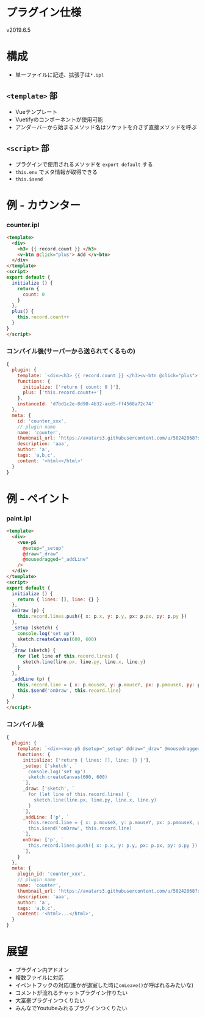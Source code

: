 # プラグイン仕様 
v2019.6.5

# 構成
* 単一ファイルに記述、拡張子は`*.ipl`

## `<template>` 部
* Vueテンプレート
* Vuetifyのコンポーネントが使用可能
* アンダーバーから始まるメソッド名はソケットを介さず直接メソッドを呼ぶ

## `<script>` 部
* プラグインで使用されるメソッドを `export default` する
* `this.env` でメタ情報が取得できる
* `this.$send`
# 例 - カウンター
### counter.ipl
```html
<template>
  <div>
    <h3> {{ record.count }} </h3>
    <v-btn @click="plus"> Add </v-btn>
  </div>
</template>
<script>
export default {
  initialize () {
    return {
      count: 0
    }
  },
  plus() {
    this.record.count++
  }
}
</script>
```

### コンパイル後(サーバーから送られてくるもの)
```js
{
  plugin: {
    template: `<div><h3> {{ record.count }} </h3><v-btn @click="plus"> Add </v-btn></div>`,
    functions: {
      initialize: ['return { count: 0 }'],
      plus: ['this.record.count++']
    },
    instanceId: 'd7bd1c2e-8d90-4b32-acd5-ff4568a72c74'
  },
  meta: {
    id: 'counter_xxx',
    // plugin name
    name: 'counter',
    thumbnail_url: 'https://avatars3.githubusercontent.com/u/50242068?s=200&v=4',
    description: 'aaa',
    author: 'a',
    tags: 'a,b,c',
    content: '<html></html>'
  }
}
```

# 例 - ペイント
### paint.ipl
```html
<template>
  <div>
    <vue-p5 
      @setup="_setup" 
      @draw="_draw" 
      @mousedragged="_addLine" 
    />
  </div>
</template>
<script>
export default {
  initialize () {
    return { lines: [], line: {} }
  },
  onDraw (p) {
    this.record.lines.push({ x: p.x, y: p.y, px: p.px, py: p.py })
  },
  _setup (sketch) {
    console.log('set up')
    sketch.createCanvas(600, 600)
  },
  _draw (sketch) {
    for (let line of this.record.lines) {
      sketch.line(line.px, line.py, line.x, line.y)
    }
  },
  _addLine (p) {
    this.record.line = { x: p.mouseX, y: p.mouseY, px: p.pmouseX, py: p.pmouseY }
    this.$send('onDraw', this.record.line)
  }
}
</script>
```
### コンパイル後
```js
{
  plugin: {
    template: `<div><vue-p5 @setup="_setup" @draw="_draw" @mousedragged="_addLine"></vue-p5></div>`,
    functions: {
      initialize: ['return { lines: [], line: {} }'],
      _setup: ['sketch', `
        console.log('set up')
        sketch.createCanvas(600, 600)
      `],
      _draw: ['sketch', `
        for (let line of this.record.lines) {
          sketch.line(line.px, line.py, line.x, line.y)
        }
      `],
      _addLine: ['p', `
        this.record.line = { x: p.mouseX, y: p.mouseY, px: p.pmouseX, py: p.pmouseY }
        this.$send('onDraw', this.record.line)
      `],
      onDraw: ['p', `
        this.record.lines.push({ x: p.x, y: p.y, px: p.px, py: p.py })
      `],
    }
  },
  meta: {
    plugin_id: 'counter_xxx',
    // plugin name
    name: 'counter',
    thumbnail_url: 'https://avatars3.githubusercontent.com/u/50242068?s=200&v=4',
    description: 'aaa',
    author: 'a',
    tags: 'a,b,c',
    content: '<html>...</html>',
  }
}
```

# 展望
* プラグイン内アドオン
* 複数ファイルに対応
* イベントフックの対応(誰かが退室した時に`onLeave()`が呼ばれるみたいな)
* コメントが流れるチャットプラグイン作りたい
* 大富豪プラグインつくりたい
* みんなでYoutubeみれるプラグインつくりたい